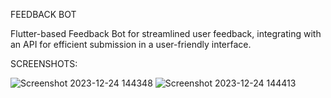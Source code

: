 FEEDBACK BOT

Flutter-based Feedback Bot for streamlined user feedback, 
integrating with an API for efficient submission in a user-friendly interface.

SCREENSHOTS:

![Screenshot 2023-12-24 144348](https://github.com/sprathamesh/assignment5/assets/89856720/db60fdd9-e298-4791-b40d-f61ee918e2a1)
![Screenshot 2023-12-24 144413](https://github.com/sprathamesh/assignment5/assets/89856720/8aaab81a-fdfe-4cb4-8cb5-3db81d548345)

